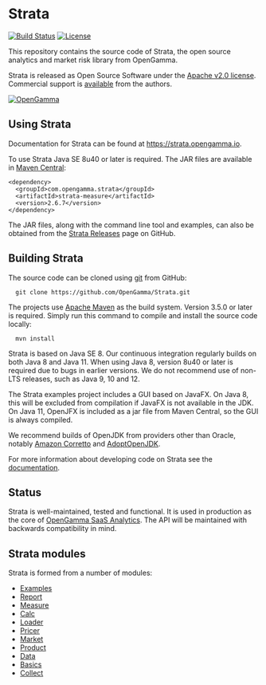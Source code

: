Strata
======

[![Build Status](https://travis-ci.org/OpenGamma/Strata.svg?branch=master)](https://travis-ci.org/OpenGamma/Strata) [![License](http://img.shields.io/:license-apache-blue.svg)](https://www.apache.org/licenses/LICENSE-2.0.html)

This repository contains the source code of Strata, the open source analytics and market risk library from OpenGamma.

Strata is released as Open Source Software under the
[Apache v2.0 license](https://www.apache.org/licenses/LICENSE-2.0.html). 
Commercial support is [available](https://opengamma.com/) from the authors.

[![OpenGamma](https://s3-eu-west-1.amazonaws.com/og-public-downloads/og-logo-alpha.png "OpenGamma")](https://opengamma.com/)


Using Strata
------------

Documentation for Strata can be found at https://strata.opengamma.io.

To use Strata Java SE 8u40 or later is required.
The JAR files are available in [Maven Central](https://search.maven.org/search?q=g:com.opengamma.strata):

```
<dependency>
  <groupId>com.opengamma.strata</groupId>
  <artifactId>strata-measure</artifactId>
  <version>2.6.7</version>
</dependency>
```

The JAR files, along with the command line tool and examples, can also be obtained from
the [Strata Releases](https://github.com/OpenGamma/Strata/releases) page on GitHub.


Building Strata
---------------

The source code can be cloned using [git](http://git-scm.com/) from GitHub:

```
  git clone https://github.com/OpenGamma/Strata.git
```

The projects use [Apache Maven](https://maven.apache.org/) as the build system.
Version 3.5.0 or later is required.
Simply run this command to compile and install the source code locally:

```
  mvn install
```

Strata is based on Java SE 8.
Our continuous integration regularly builds on both Java 8 and Java 11.
When using Java 8, version 8u40 or later is required due to bugs in earlier versions.
We do not recommend use of non-LTS releases, such as Java 9, 10 and 12.

The Strata examples project includes a GUI based on JavaFX.
On Java 8, this will be excluded from compilation if JavaFX is not available in the JDK.
On Java 11, OpenJFX is included as a jar file from Maven Central, so the GUI is always compiled.

We recommend builds of OpenJDK from providers other than Oracle, notably
[Amazon Corretto](https://aws.amazon.com/corretto/) and [AdoptOpenJDK](https://adoptopenjdk.net/).

For more information about developing code on Strata
see the [documentation](https://strata.opengamma.io).


Status
------

Strata is well-maintained, tested and functional.
It is used in production as the core of [OpenGamma SaaS Analytics](https://opengamma.com/).
The API will be maintained with backwards compatibility in mind.


Strata modules
--------------

Strata is formed from a number of modules:

* [Examples](examples/README.md)
* [Report](modules/report/README.md)
* [Measure](modules/measure/README.md)
* [Calc](modules/calc/README.md)
* [Loader](modules/loader/README.md)
* [Pricer](modules/pricer/README.md)
* [Market](modules/market/README.md)
* [Product](modules/product/README.md)
* [Data](modules/data/README.md)
* [Basics](modules/basics/README.md)
* [Collect](modules/collect/README.md)
